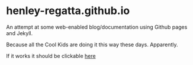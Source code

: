 #  henley-regatta.github.io
An attempt at some web-enabled blog/documentation using Github pages and
Jekyll.

Because all the Cool Kids are doing it this way these days. Apparently.

If it works it should be clickable [here](https://henley-regatta.github.io/)
